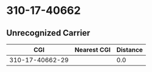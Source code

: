 # 310-17-40662
## Unrecognized Carrier


| CGI | Nearest CGI | Distance |
|-----|-------------|----------|
| 310-17-40662-29 |  | 0.0 |
